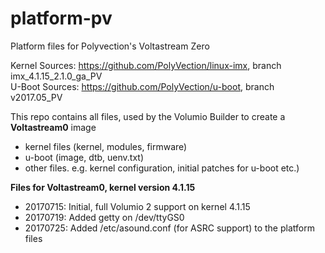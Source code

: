 # platform-pv
Platform files for Polyvection's Voltastream Zero

Kernel Sources: https://github.com/PolyVection/linux-imx, branch imx_4.1.15_2.1.0_ga_PV  
U-Boot Sources: https://github.com/PolyVection/u-boot, branch v2017.05_PV  

This repo contains all files, used by the Volumio Builder to create a **Voltastream0** image

- kernel files (kernel, modules, firmware)
- u-boot (image, dtb, uenv.txt)
- other files. e.g. kernel configuration, initial patches for u-boot etc.)


**Files for Voltastream0, kernel version 4.1.15**
- 20170715: Initial, full Volumio 2 support on kernel 4.1.15  
- 20170719: Added getty on /dev/ttyGS0  
- 20170725: Added /etc/asound.conf (for ASRC support) to the platform files

